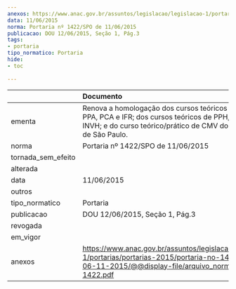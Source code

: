 ```yaml
---
anexos: https://www.anac.gov.br/assuntos/legislacao/legislacao-1/portarias/portarias-2015/portaria-no-1422-spo-de-06-11-2015/@@display-file/arquivo_norma/PA2015-1422.pdf
data: 11/06/2015
norma: Portaria nº 1422/SPO de 11/06/2015
publicacao: DOU 12/06/2015, Seção 1, Pág.3
tags:
- portaria
tipo_normatico: Portaria
hide: 
- toc 
 
---
```


|                    | Documento                                                                                                                                                                   |
|:-------------------|:----------------------------------------------------------------------------------------------------------------------------------------------------------------------------|
| ementa             | Renova a homologação dos cursos teóricos e práticos de PPA, PCA e IFR; dos cursos teóricos de PPH, PCH e INVH; e do curso teórico/prático de CMV do Aeroclube de São Paulo. |
| norma              | Portaria nº 1422/SPO de 11/06/2015                                                                                                                                          |
| tornada_sem_efeito |                                                                                                                                                                             |
| alterada           |                                                                                                                                                                             |
| data               | 11/06/2015                                                                                                                                                                  |
| outros             |                                                                                                                                                                             |
| tipo_normatico     | Portaria                                                                                                                                                                    |
| publicacao         | DOU 12/06/2015, Seção 1, Pág.3                                                                                                                                              |
| revogada           |                                                                                                                                                                             |
| em_vigor           |                                                                                                                                                                             |
| anexos             | https://www.anac.gov.br/assuntos/legislacao/legislacao-1/portarias/portarias-2015/portaria-no-1422-spo-de-06-11-2015/@@display-file/arquivo_norma/PA2015-1422.pdf           |